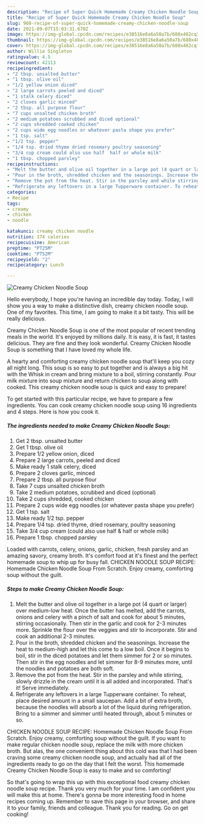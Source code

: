 ```yaml
---
description: "Recipe of Super Quick Homemade Creamy Chicken Noodle Soup"
title: "Recipe of Super Quick Homemade Creamy Chicken Noodle Soup"
slug: 960-recipe-of-super-quick-homemade-creamy-chicken-noodle-soup
date: 2021-09-07T15:03:31.670Z
image: https://img-global.cpcdn.com/recipes/e38516e8a6a50a7b/680x482cq70/creamy-chicken-noodle-soup-recipe-main-photo.jpg
thumbnail: https://img-global.cpcdn.com/recipes/e38516e8a6a50a7b/680x482cq70/creamy-chicken-noodle-soup-recipe-main-photo.jpg
cover: https://img-global.cpcdn.com/recipes/e38516e8a6a50a7b/680x482cq70/creamy-chicken-noodle-soup-recipe-main-photo.jpg
author: Willie Singleton
ratingvalue: 4.5
reviewcount: 42113
recipeingredient:
- "2 tbsp. unsalted butter"
- "1 tbsp. olive oil"
- "1/2 yellow onion diced"
- "2 large carrots peeled and diced"
- "1 stalk celery diced"
- "2 cloves garlic minced"
- "2 tbsp. all purpose flour"
- "7 cups unsalted chicken broth"
- "2 medium potatoes scrubbed and diced optional"
- "2 cups shredded cooked chicken"
- "2 cups wide egg noodles or whatever pasta shape you prefer"
- "1 tsp. salt"
- "1/2 tsp. pepper"
- "1/4 tsp. dried thyme dried rosemary poultry seasoning"
- "3/4 cup cream could also use half  half or whole milk"
- "1 tbsp. chopped parsley"
recipeinstructions:
- "Melt the butter and olive oil together in a large pot (4 quart or larger) over medium-low heat. Once the butter has melted, add the carrots, onions and celery with a pinch of salt and cook for about 5 minutes, stirring occasionally. Then stir in the garlic and cook for 2-3 minutes more. Sprinkle the flour over the veggies and stir to incorporate. Stir and cook an additional 2-3 minutes."
- "Pour in the broth, shredded chicken and the seasonings. Increase the heat to medium-high and let this come to a low boil. Once it begins to boil, stir in the diced potatoes and let them simmer for 2 or so minutes. Then stir in the egg noodles and let simmer for 8-9 minutes more, until the noodles and potatoes are both soft."
- "Remove the pot from the heat. Stir in the parsley and while stirring, slowly drizzle in the cream until it is all added and incorporated. That&#39;s it! Serve immediately."
- "Refrigerate any leftovers in a large Tupperware container. To reheat, place desired amount in a small saucepan. Add a bit of extra broth, because the noodles will absorb a lot of the liquid during refrigeration. Bring to a simmer and simmer until heated through, about 5 minutes or so."
categories:
- Recipe
tags:
- creamy
- chicken
- noodle

katakunci: creamy chicken noodle 
nutrition: 174 calories
recipecuisine: American
preptime: "PT25M"
cooktime: "PT52M"
recipeyield: "2"
recipecategory: Lunch

---
```



![Creamy Chicken Noodle Soup](https://img-global.cpcdn.com/recipes/e38516e8a6a50a7b/680x482cq70/creamy-chicken-noodle-soup-recipe-main-photo.jpg)

Hello everybody, I hope you're having an incredible day today. Today, I will show you a way to make a distinctive dish, creamy chicken noodle soup. One of my favorites. This time, I am going to make it a bit tasty. This will be really delicious.

Creamy Chicken Noodle Soup is one of the most popular of recent trending meals in the world. It's enjoyed by millions daily. It is easy, it is fast, it tastes delicious. They are fine and they look wonderful. Creamy Chicken Noodle Soup is something that I have loved my whole life.

A hearty and comforting creamy chicken noodle soup that&#39;ll keep you cozy all night long. This soup is so easy to put together and is always a big hit with the Whisk in cream and bring mixture to a boil, stirring constantly. Pour milk mixture into soup mixture and return chicken to soup along with cooked. This creamy chicken noodle soup is quick and easy to prepare!


To get started with this particular recipe, we have to prepare a few ingredients. You can cook creamy chicken noodle soup using 16 ingredients and 4 steps. Here is how you cook it.

<!--inarticleads1-->

##### The ingredients needed to make Creamy Chicken Noodle Soup:

1. Get 2 tbsp. unsalted butter
1. Get 1 tbsp. olive oil
1. Prepare 1/2 yellow onion, diced
1. Prepare 2 large carrots, peeled and diced
1. Make ready 1 stalk celery, diced
1. Prepare 2 cloves garlic, minced
1. Prepare 2 tbsp. all purpose flour
1. Take 7 cups unsalted chicken broth
1. Take 2 medium potatoes, scrubbed and diced (optional)
1. Take 2 cups shredded, cooked chicken
1. Prepare 2 cups wide egg noodles (or whatever pasta shape you prefer)
1. Get 1 tsp. salt
1. Make ready 1/2 tsp. pepper
1. Prepare 1/4 tsp. dried thyme, dried rosemary, poultry seasoning
1. Take 3/4 cup cream (could also use half &amp; half or whole milk)
1. Prepare 1 tbsp. chopped parsley


Loaded with carrots, celery, onions, garlic, chicken, fresh parsley and an amazing savory, creamy broth. It&#39;s comfort food at it&#39;s finest and the perfect homemade soup to whip up for busy fall. CHICKEN NOODLE SOUP RECIPE: Homemade Chicken Noodle Soup From Scratch. Enjoy creamy, comforting soup without the guilt. 

<!--inarticleads2-->

##### Steps to make Creamy Chicken Noodle Soup:

1. Melt the butter and olive oil together in a large pot (4 quart or larger) over medium-low heat. Once the butter has melted, add the carrots, onions and celery with a pinch of salt and cook for about 5 minutes, stirring occasionally. Then stir in the garlic and cook for 2-3 minutes more. Sprinkle the flour over the veggies and stir to incorporate. Stir and cook an additional 2-3 minutes.
1. Pour in the broth, shredded chicken and the seasonings. Increase the heat to medium-high and let this come to a low boil. Once it begins to boil, stir in the diced potatoes and let them simmer for 2 or so minutes. Then stir in the egg noodles and let simmer for 8-9 minutes more, until the noodles and potatoes are both soft.
1. Remove the pot from the heat. Stir in the parsley and while stirring, slowly drizzle in the cream until it is all added and incorporated. That&#39;s it! Serve immediately.
1. Refrigerate any leftovers in a large Tupperware container. To reheat, place desired amount in a small saucepan. Add a bit of extra broth, because the noodles will absorb a lot of the liquid during refrigeration. Bring to a simmer and simmer until heated through, about 5 minutes or so.


CHICKEN NOODLE SOUP RECIPE: Homemade Chicken Noodle Soup From Scratch. Enjoy creamy, comforting soup without the guilt. If you want to make regular chicken noodle soup, replace the milk with more chicken broth. But alas, the one convenient thing about this cold was that I had been craving some creamy chicken noodle soup, and actually had all of the ingredients ready to go on the day that I felt the worst. This homemade Creamy Chicken Noodle Soup is easy to make and so comforting! 

So that's going to wrap this up with this exceptional food creamy chicken noodle soup recipe. Thank you very much for your time. I am confident you will make this at home. There's gonna be more interesting food in home recipes coming up. Remember to save this page in your browser, and share it to your family, friends and colleague. Thank you for reading. Go on get cooking!
